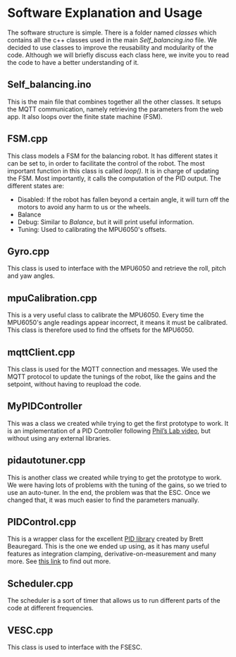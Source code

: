 # Software Explanation and Usage

The software structure is simple. There is a folder named _classes_ which contains all the c++ classes used in the main *Self_balancing.ino* file. We decided to use classes to improve the reusability and modularity of the code. Although we will briefly discuss each class here, we invite you to read the code to have a better understanding of it. 

## Self_balancing.ino

This is the main file that combines together all the other classes. It setups the MQTT communication, namely retrieving the parameters from the web app. It also loops over the finite state machine (FSM).

## FSM.cpp

This class models a FSM for the balancing robot. It has different states it can be set to, in order to facilitate the control of the robot. The most important function in this class is called *loop()*. It is in charge of updating the FSM. Most importantly, it calls the computation of the PID output. The different states are: 

- Disabled: If the robot has fallen beyond a certain angle, it will turn off the motors to avoid any harm to us or the wheels. 
- Balance
- Debug: Similar to *Balance*, but it will print useful information. 
- Tuning: Used to calibrating the MPU6050's offsets. 

## Gyro.cpp

This class is used to interface with the MPU6050 and retrieve the roll, pitch and yaw angles. 

## mpuCalibration.cpp

This is a very useful class to calibrate the MPU6050. Every time the MPU6050's angle readings appear incorrect, it means it must be calibrated. This class is therefore used to find the offsets for the MPU6050. 

## mqttClient.cpp

This class is used for the MQTT connection and messages. We used the MQTT protocol to update the tunings of the robot, like the gains and the setpoint, without having to reupload the code. 

## MyPIDController 

This was a class we created while trying to get the first prototype to work. It is an implementation of a PID Controller following [Phil’s Lab video](https://youtu.be/zOByx3Izf5U), but without using any external libraries.

## pidautotuner.cpp

This is another class we created while trying to get the prototype to work. We were having lots of problems with the tuning of the gains, so we tried to use an auto-tuner. In the end, the problem was that the ESC. Once we changed that, it was much easier to find the parameters manually. 

## PIDControl.cpp

This is a wrapper class for the excellent [PID library](https://playground.arduino.cc/Code/PIDLibrary/) created by Brett Beauregard. This is the one we ended up using, as it has many useful features as integration clamping, derivative-on-measurement and many more. See [this link](http://brettbeauregard.com/blog/category/pid/coding/) to find out more. 

## Scheduler.cpp

The scheduler is a sort of timer that allows us to run different parts of the code at different frequencies. 

## VESC.cpp

This class is used to interface with the FSESC.